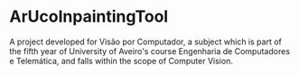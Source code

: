 # ArUcoInpaintingTool
A project developed for Visão por Computador, a subject which is part of the fifth year of University of Aveiro's course Engenharia de Computadores e Telemática, and falls within the scope of Computer Vision.
